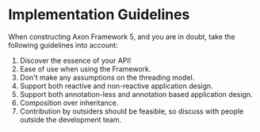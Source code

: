 # Implementation Guidelines

When constructing Axon Framework 5, and you are in doubt, take the following guidelines into account:

1. Discover the essence of your API!
2. Ease of use when using the Framework.
3. Don't make any assumptions on the threading model.
4. Support both reactive and non-reactive application design.
5. Support both annotation-less and annotation based application design.
6. Composition over inheritance.
7. Contribution by outsiders should be feasible, so discuss with people outside the development team.